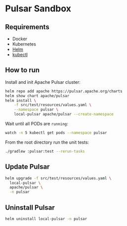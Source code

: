 # Pulsar Sandbox

## Requirements
- Docker
- Kubernetes
- [Helm](https://helm.sh/)
- [kubectl](https://kubernetes.io/docs/tasks/tools/)

## How to run
Install and init Apache Pulsar cluster:

```bash
helm repo add apache https://pulsar.apache.org/charts
helm show chart apache/pulsar
helm install \
    -f src/test/resources/values.yaml \
    --namespace pulsar \
    local-pulsar apache/pulsar --create-namespace
```

Wait until all PODs are `running`:
```bash
watch -n 5 kubectl get pods --namespace pulsar
```

From the root directory run the unit tests:
```bash
./gradlew :pulsar:test --rerun-tasks
```

## Update Pulsar
```bash
helm upgrade -f src/test/resources/values.yaml \
  local-pulsar \
  apache/pulsar \
  -n pulsar
```

## Uninstall Pulsar
```bash
helm uninstall local-pulsar -n pulsar
```